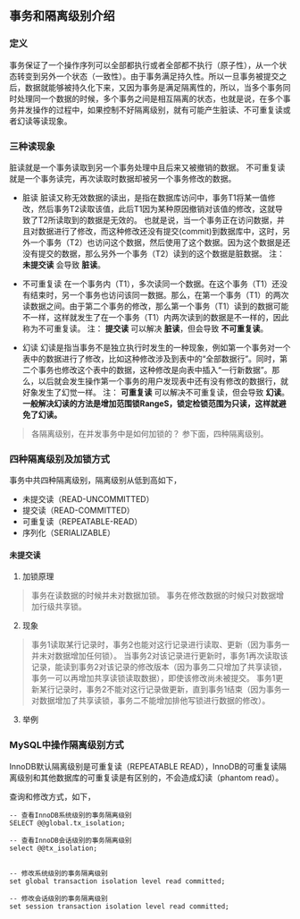 ## 事务和隔离级别介绍

### 定义
事务保证了一个操作序列可以全部都执行或者全部都不执行（原子性），从一个状态转变到另外一个状态（一致性）。由于事务满足持久性。所以一旦事务被提交之后，数据就能够被持久化下来，又因为事务是满足隔离性的，所以，当多个事务同时处理同一个数据的时候，多个事务之间是相互隔离的状态，也就是说，在多个事务并发操作的过程中，如果控制不好隔离级别，就有可能产生脏读、不可重复读或者幻读等读现象。

### 三种读现象
脏读就是一个事务读取到另一个事务处理中且后来又被撤销的数据。
不可重复读就是一个事务读完，再次读取时数据却被另一个事务修改的数据。

- 脏读
    脏读又称无效数据的读出，是指在数据库访问中，事务T1将某一值修改，然后事务T2读取该值，此后T1因为某种原因撤销对该值的修改，这就导致了T2所读取到的数据是无效的。
    也就是说，当一个事务正在访问数据，并且对数据进行了修改，而这种修改还没有提交(commit)到数据库中，这时，另外一个事务（T2）也访问这个数据，然后使用了这个数据。因为这个数据是还没有提交的数据，那么另外一个事务（T2）读到的这个数据是脏数据。
    注： **未提交读** 会导致 **脏读**。

- 不可重复读
    在一个事务内（T1），多次读同一个数据。在这个事务（T1）还没有结束时，另一个事务也访问该同一数据。那么，在第一个事务（T1）的两次读数据之间。由于第二个事务的修改，那么第一个事务（T1）读到的数据可能不一样，这样就发生了在一个事务（T1）内两次读到的数据是不一样的，因此称为不可重复读。
    注： **提交读** 可以解决 **脏读**，但会导致 **不可重复读**。
    
- 幻读
    幻读是指当事务不是独立执行时发生的一种现象，例如第一个事务对一个表中的数据进行了修改，比如这种修改涉及到表中的“全部数据行”。同时，第二个事务也修改这个表中的数据，这种修改是向表中插入“一行新数据”。那么，以后就会发生操作第一个事务的用户发现表中还有没有修改的数据行，就好象发生了幻觉一样。
    注： **可重复读** 可以解决不可重复读，但会导致 **幻读**。
    **一般解决幻读的方法是增加范围锁RangeS，锁定检锁范围为只读，这样就避免了幻读。**

>各隔离级别，在并发事务中是如何加锁的？
参下面，四种隔离级别。

### 四种隔离级别及加锁方式
事务中共四种隔离级别，隔离级别从低到高如下，

- 未提交读（READ-UNCOMMITTED）
- 提交读（READ-COMMITTED）
- 可重复读（REPEATABLE-READ）
- 序列化（SERIALIZABLE）

#### 未提交读

1. 加锁原理
>事务在读数据的时候并未对数据加锁。
 事务在修改数据的时候只对数据增加行级共享锁。

2. 现象
>事务1读取某行记录时，事务2也能对这行记录进行读取、更新（因为事务一并未对数据增加任何锁）。
 当事务2对该记录进行更新时，事务1再次读取该记录，能读到事务2对该记录的修改版本（因为事务二只增加了共享读锁，事务一可以再增加共享读锁读取数据），即使该修改尚未被提交。
 事务1更新某行记录时，事务2不能对这行记录做更新，直到事务1结束（因为事务一对数据增加了共享读锁，事务二不能增加排他写锁进行数据的修改）。
 
3. 举例
![]()


### MySQL中操作隔离级别方式
InnoDB默认隔离级别是可重复读（REPEATABLE READ），InnoDB的可重复读隔离级别和其他数据库的可重复读是有区别的，不会造成幻读（phantom read）。

查询和修改方式，如下，
  
```mysql
-- 查看InnoDB系统级别的事务隔离级别
SELECT @@global.tx_isolation;

-- 查看InnoDB会话级别的事务隔离级别
select @@tx_isolation;  


-- 修改系统级别的事务隔离级别
set global transaction isolation level read committed;

-- 修改会话级别的事务隔离级别
set session transaction isolation level read committed;
```









